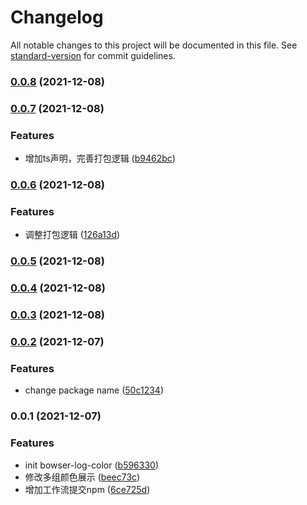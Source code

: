 # Changelog

All notable changes to this project will be documented in this file. See [standard-version](https://github.com/conventional-changelog/standard-version) for commit guidelines.

### [0.0.8](https://github.com/nan1010082085/browser-log-color/compare/v0.0.7...v0.0.8) (2021-12-08)

### [0.0.7](https://github.com/nan1010082085/browser-log-color/compare/v0.0.6...v0.0.7) (2021-12-08)


### Features

* 增加ts声明，完善打包逻辑 ([b9462bc](https://github.com/nan1010082085/browser-log-color/commit/b9462bcc318100bd4198bdd285e1122e02ce4efd))

### [0.0.6](https://github.com/nan1010082085/bowser-log-color/compare/v0.0.5...v0.0.6) (2021-12-08)


### Features

* 调整打包逻辑 ([126a13d](https://github.com/nan1010082085/bowser-log-color/commit/126a13dc460684f0bf0b04fc75700b640d6e5a75))

### [0.0.5](https://github.com/nan1010082085/bowser-log-color/compare/v0.0.4...v0.0.5) (2021-12-08)

### [0.0.4](https://github.com/nan1010082085/bowser-log-color/compare/v0.0.3...v0.0.4) (2021-12-08)

### [0.0.3](https://github.com/nan1010082085/bowser-log-color/compare/v0.0.2...v0.0.3) (2021-12-08)

### [0.0.2](https://github.com/nan1010082085/bowser-log-color/compare/v0.0.1...v0.0.2) (2021-12-07)


### Features

* change package name ([50c1234](https://github.com/nan1010082085/bowser-log-color/commit/50c12342d1d66761b1466f9ee7353f2cc8951020))

### 0.0.1 (2021-12-07)


### Features

* init bowser-log-color ([b596330](https://github.com/nan1010082085/bowser-log-color/commit/b596330e5ff58f382a8865b1e9b87fc98860fcd4))
* 修改多组颜色展示 ([beec73c](https://github.com/nan1010082085/bowser-log-color/commit/beec73c4f4cfdd1cbcb923d4ec4ae5571da305c3))
* 增加工作流提交npm ([6ce725d](https://github.com/nan1010082085/bowser-log-color/commit/6ce725d860309709562250cb26e8cde6e71f9102))

